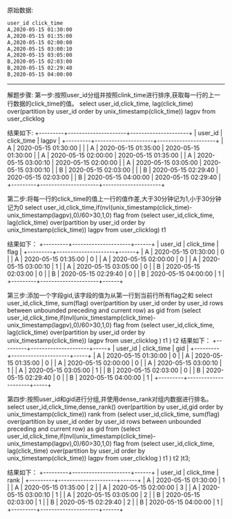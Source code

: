 原始数据:
```txt
user_id click_time
A,2020-05-15 01:30:00
A,2020-05-15 01:35:00
A,2020-05-15 02:00:00
A,2020-05-15 03:00:10
A,2020-05-15 03:05:00
B,2020-05-15 02:03:00
B,2020-05-15 02:29:40
B,2020-05-15 04:00:00
```
--------------------------------------------------------------------------------------
解题步骤:
第一步:按照user_id分组并按照clink_time进行排序,获取每一行的上一行数据的click_time的值。
select user_id,click_time, lag(click_time) over(partition by user_id  order by unix_timestamp(click_time)) lagpv from user_clicklog

结果如下:
+---------+---------------------+---------------------+
| user_id | click_time          | lagpv               |
+---------+---------------------+---------------------+
| A       | 2020-05-15 01:30:00 |                     |
| A       | 2020-05-15 01:35:00 | 2020-05-15 01:30:00 |
| A       | 2020-05-15 02:00:00 | 2020-05-15 01:35:00 |
| A       | 2020-05-15 03:00:10 | 2020-05-15 02:00:00 |
| A       | 2020-05-15 03:05:00 | 2020-05-15 03:00:10 |
| B       | 2020-05-15 02:03:00 |                     |
| B       | 2020-05-15 02:29:40 | 2020-05-15 02:03:00 |
| B       | 2020-05-15 04:00:00 | 2020-05-15 02:29:40 |
+---------+---------------------+---------------------+

第二步:将每一行的click_time的值上一行的值作差,大于30分钟记为1,小于30分钟记为0
select user_id,click_time,if(nvl(unix_timestamp(click_time)-unix_timestamp(lagpv),0)/60>30,1,0) flag 
     from (select user_id,click_time, lag(click_time) 
	        over(partition by user_id  order by unix_timestamp(click_time)) lagpv 
			from user_clicklog) t1

结果如下：
+---------+---------------------+------+
| user_id | click_time          | flag |
+---------+---------------------+------+
| A       | 2020-05-15 01:30:00 | 0    |
| A       | 2020-05-15 01:35:00 | 0    |
| A       | 2020-05-15 02:00:00 | 0    |
| A       | 2020-05-15 03:00:10 | 1    |
| A       | 2020-05-15 03:05:00 | 0    |
| B       | 2020-05-15 02:03:00 | 0    |
| B       | 2020-05-15 02:29:40 | 0    |
| B       | 2020-05-15 04:00:00 | 1    |
+---------+---------------------+------+

第三步:添加一个字段gid,该字段的值为从第一行到当前行所有flag之和
select user_id,click_time,
     sum(flag) over(partition by user_id order by user_id rows between unbounded preceding and current row) as gid 
	 from (select user_id,click_time,if(nvl(unix_timestamp(click_time)-unix_timestamp(lagpv),0)/60>30,1,0) flag 
	       from (select user_id,click_time, lag(click_time) over(partition by user_id  order by unix_timestamp(click_time)) lagpv 
	             from user_clicklog
			    ) t1
		  ) t2
结果如下：
+---------+---------------------+-----+
| user_id | click_time          | gid |
+---------+---------------------+-----+
| A       | 2020-05-15 01:30:00 | 0   |
| A       | 2020-05-15 01:35:00 | 0   |
| A       | 2020-05-15 02:00:00 | 0   |
| A       | 2020-05-15 03:00:10 | 1   |
| A       | 2020-05-15 03:05:00 | 1   |
| B       | 2020-05-15 02:03:00 | 0   |
| B       | 2020-05-15 02:29:40 | 0   |
| B       | 2020-05-15 04:00:00 | 1   |
+---------+---------------------+-----+


第四步:按照user_id和gid进行分组,并使用dense_rank对组内数据进行排名。
select user_id,click_time,dense_rank() over(partition by user_id,gid order by unix_timestamp(click_time)) rank 
           from (select user_id,click_time,
		         sum(flag) over(partition by user_id order by user_id rows between unbounded preceding and current row) as gid 
				 from (select user_id,click_time,if(nvl(unix_timestamp(click_time)-unix_timestamp(lagpv),0)/60>30,1,0) flag 
				       from (select user_id,click_time, 
					   lag(click_time) over(partition by user_id  order by unix_timestamp(click_time)) lagpv 
					        from user_clicklog
							) t1
					  ) t2
				 )t3;

结果如下：
+---------+---------------------+------+
| user_id | click_time          | rank |
+---------+---------------------+------+
| A       | 2020-05-15 01:30:00 | 1    |
| A       | 2020-05-15 01:35:00 | 2    |
| A       | 2020-05-15 02:00:00 | 3    |
| A       | 2020-05-15 03:00:10 | 1    |
| A       | 2020-05-15 03:05:00 | 2    |
| B       | 2020-05-15 02:03:00 | 1    |
| B       | 2020-05-15 02:29:40 | 2    |
| B       | 2020-05-15 04:00:00 | 1    |
+---------+---------------------+------+

